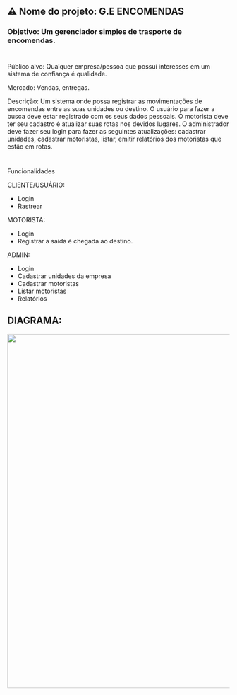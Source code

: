## ⚠️ Nome do projeto: G.E ENCOMENDAS

### Objetivo: Um gerenciador simples de trasporte de encomendas.

<h1></h1>

Público alvo: Qualquer empresa/pessoa que possui interesses em um sistema de confiança é qualidade.

Mercado: Vendas, entregas.

Descrição: Um sistema onde possa registrar as movimentações de encomendas entre as suas unidades ou destino. O usuário para fazer a busca deve estar registrado com os seus dados
pessoais. O motorista deve ter seu cadastro é atualizar suas rotas nos devidos lugares. O administrador deve fazer seu login para fazer as seguintes atualizações: cadastrar unidades, cadastrar motoristas, listar, emitir relatórios dos motoristas que estão em rotas. 
<h1></h1>
Funcionalidades

CLIENTE/USUÁRIO:
+ Login
+ Rastrear

MOTORISTA:
+ Login
+ Registrar a saída é chegada ao destino.

ADMIN:
+ Login
+ Cadastrar unidades da empresa
+ Cadastrar motoristas
+ Listar motoristas
+ Relatórios

## DIAGRAMA:

<div align="Center">
  <img src="https://user-images.githubusercontent.com/22598762/120266281-f4ddb780-c277-11eb-94cb-6f07a866e770.png" width="800px">
  </div>


